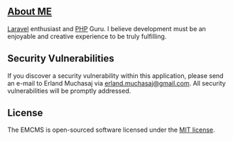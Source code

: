 ## [About ME](https://erlandmuchasaj.tech)

[Laravel](https://laravel.com/) enthusiast and [PHP](https://www.php.net/) Guru.
I believe development must be an enjoyable and creative experience to be truly fulfilling.

## Security Vulnerabilities

If you discover a security vulnerability within this application, 
please send an e-mail to Erland Muchasaj via [erland.muchasaj@gmail.com](mailto:erland.muchasaj@gmail.com).
All security vulnerabilities will be promptly addressed.

## License

The EMCMS is open-sourced software licensed under the [MIT license](https://opensource.org/licenses/MIT).
